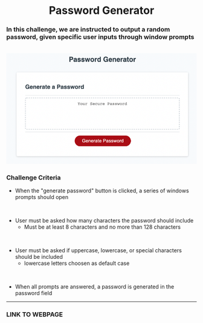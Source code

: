 
# <center><strong>Password Generator </strong></center>

### In this challenge, we are instructed to output a random password, given specific user inputs through window prompts 
<br />

<img src="./passgenerator.png">

### Challenge Criteria 

- When the "generate password" button is clicked, a series of windows prompts should open

<br />

- User must be asked how many characters the password should include 
    -  Must be at least 8 characters and no more than 128 characters
    
<br />

- User must be asked if uppercase, lowercase, or special characters should be included
    - lowercase letters choosen as default case

<br />

- When all prompts are answered, a password is generated in the password field 

----------------------

### LINK TO WEBPAGE




